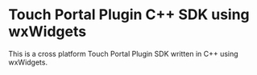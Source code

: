 # Touch Portal Plugin C++ SDK using wxWidgets
This is a cross platform Touch Portal Plugin SDK written in C++ using wxWidgets.
